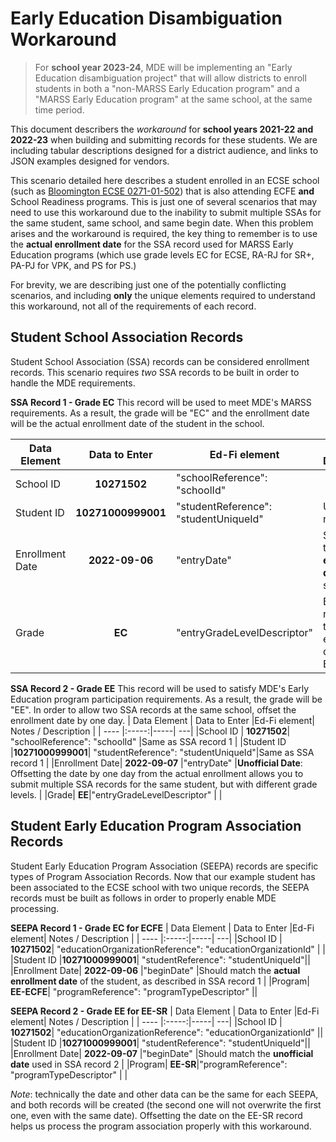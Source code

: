 # Early Education Disambiguation Workaround
>For **school year 2023-24**, MDE will be implementing an "Early Education disambiguation project" that will allow districts to enroll students in both a "non-MARSS Early Education program" and a "MARSS Early Education program" at the same school, at the same time period. 

This document describers the *workaround* for **school years 2021-22 and 2022-23** when building and submitting records for these students. We are including tabular descriptions designed for a district audience, and links to JSON examples designed for vendors.

This scenario detailed here describes a student enrolled in an ECSE school (such as [Bloomington ECSE 0271-01-502](https://public.education.mn.gov/MdeOrgView/organization/show/1800)) that is also attending ECFE **and** School Readiness programs. This is just one of several scenarios that may need to use this workaround due to the inability to submit multiple SSAs for the same student, same school, and same begin date. When this problem arises and the workaround is required, the key thing to remember is to use the **actual enrollment date** for the SSA record used for MARSS Early Education programs (which use grade levels EC for ECSE, RA-RJ for SR+, PA-PJ for VPK, and PS for PS.)

For brevity, we are describing just one of the potentially conflicting scenarios, and including **only** the unique elements required to understand this workaround, not all of the requirements of each record.

## Student School Association Records
Student School Association (SSA) records can be considered enrollment records. This scenario requires *two* SSA records to be built in order to handle the MDE requirements. 

**SSA Record 1 - Grade EC**
This record will be used to meet MDE's MARSS requirements. As a result, the grade will be "EC" and the enrollment date will be the actual enrollment date of the student in the school.

| Data Element | Data to Enter |Ed-Fi element| Notes / Description |
| ---- |:-----:|-----| ---|
|School ID | **10271502**|  "schoolReference": "schoolId" | |
|Student ID |**10271000999001**|   "studentReference": "studentUniqueId"|Use MARRS number |
|Enrollment Date| **2022-09-06** |"entryDate" |Should be the **actual enrollment date** of the student |
|Grade| **EC**|"entryGradeLevelDescriptor" |Be sure the record with the actual enrollment date is for EC|

**SSA Record 2 - Grade EE**
This record will be used to satisfy MDE's Early Education program participation requirements. As a result, the grade will be "EE". In order to allow two SSA records at the same school, offset the enrollment date by one day.
| Data Element | Data to Enter |Ed-Fi element| Notes / Description |
| ---- |:-----:|-----| ---|
|School ID | **10271502**|  "schoolReference": "schoolId" |Same as SSA record 1 |
|Student ID |**10271000999001**|   "studentReference": "studentUniqueId"|Same as SSA record 1 |
|Enrollment Date| **2022-09-07** |"entryDate" |**Unofficial Date**: Offsetting the date by one day from the actual enrollment allows you to submit multiple SSA records for the same student, but with different grade levels. |
|Grade| **EE**|"entryGradeLevelDescriptor" | |

## Student Early Education Program Association Records
Student Early Education Program Association (SEEPA) records are specific types of Program Association Records. Now that our example student has been associated to the ECSE school with two unique records, the SEEPA records must be built as follows in order to properly enable MDE processing.

**SEEPA Record 1 - Grade EC for ECFE**
| Data Element | Data to Enter |Ed-Fi element| Notes / Description |
| ---- |:-----:|-----| ---|
|School ID | **10271502**| "educationOrganizationReference": "educationOrganizationId" | |
|Student ID |**10271000999001**|   "studentReference": "studentUniqueId"||
|Enrollment Date| **2022-09-06** |"beginDate" |Should match the **actual enrollment date** of the student, as described in SSA record 1 |
|Program| **EE-ECFE**|  "programReference": "programTypeDescriptor" ||

**SEEPA Record 2 - Grade EE for EE-SR**
| Data Element | Data to Enter |Ed-Fi element| Notes / Description |
| ---- |:-----:|-----| ---|
|School ID | **10271502**|  "educationOrganizationReference": "educationOrganizationId" ||
|Student ID |**10271000999001**|   "studentReference": "studentUniqueId"||
|Enrollment Date| **2022-09-07** |"beginDate" |Should match the **unofficial date** used in SSA record 2 |
|Program| **EE-SR**|"programReference": "programTypeDescriptor" | |

*Note*: technically the date and other data can be the same for each SEEPA, and both records will be created (the second one will not overwrite the first one, even with the same date). Offsetting the date on the EE-SR record helps us process the program association properly with this workaround.